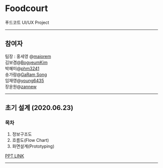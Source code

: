 # Foodcourt
푸드코트 UI/UX Project

<hr />

## 참여자    

팀장 : 홍세영 @[maiorem](https://github.com/maiorem)        
김보겸@[BogyeumKim](https://github.com/BogyeumKim)      
박혜미@[phm3241](https://github.com/phm3241)       
송가람@[GaRam Song](https://github.com/NikkieS)       
임재영@[young6435](https://github.com/young6435)       
장윤원@[zannew](https://github.com/zannew)       

<hr />

## 초기 설계 (2020.06.23)

### 목차    
1. 정보구조도    
2. 흐름도(Flow Chart)    
3. 화면설계(Prototyping)     

[PPT LINK](https://docs.google.com/presentation/d/1NztJ7QlAL7kPgRc0KVBQ4JSrh5Svq3Y9/edit#slide=id.p1)

<hr />


